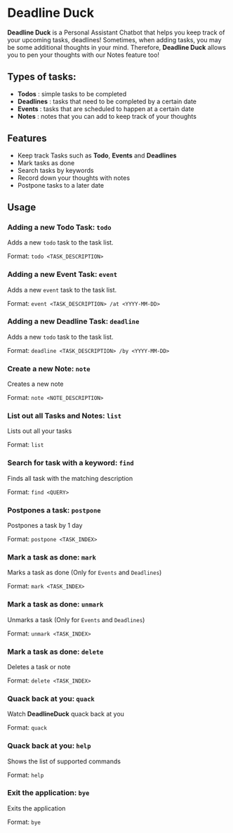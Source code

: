 # Deadline Duck

**Deadline Duck** is a Personal Assistant Chatbot 
that helps you keep track of your upcoming 
tasks, deadlines! Sometimes, when adding tasks, you may be some 
additional thoughts in your mind. Therefore, **Deadline Duck** allows you 
to pen your thoughts with our Notes feature too!

## Types of tasks:
* **Todos** : simple tasks to be completed
* **Deadlines** : tasks that need to be completed by a certain date
* **Events** : tasks that are scheduled to happen at a certain date
* **Notes** : notes that you can add to keep track of your thoughts

## Features

* Keep track Tasks such as **Todo**, **Events** and **Deadlines**
* Mark tasks as done
* Search tasks by keywords
* Record down your thoughts with notes
* Postpone tasks to a later date

## Usage

### Adding a new Todo Task: `todo`

Adds a new `todo` task to the task list.

Format: `todo <TASK_DESCRIPTION>`

### Adding a new Event Task: `event`

Adds a new `event` task to the task list.

Format: `event <TASK_DESCRIPTION> /at <YYYY-MM-DD>`

### Adding a new Deadline Task: `deadline`

Adds a new `todo` task to the task list.

Format: `deadline <TASK_DESCRIPTION> /by <YYYY-MM-DD>`

### Create a new Note: `note`

Creates a new note

Format: `note <NOTE_DESCRIPTION>`

### List out all Tasks and Notes: `list`

Lists out all your tasks

Format: `list`

### Search for task with a keyword: `find`

Finds all task with the matching description

Format: `find <QUERY>`

### Postpones a task: `postpone`

Postpones a task by 1 day

Format: `postpone <TASK_INDEX>`

### Mark a task as done: `mark`

Marks a task as done (Only for `Events` and `Deadlines`)

Format: `mark <TASK_INDEX>`

### Mark a task as done: `unmark`

Unmarks a task (Only for `Events` and `Deadlines`)

Format: `unmark <TASK_INDEX>`

### Mark a task as done: `delete`

Deletes a task or note

Format: `delete <TASK_INDEX>`

### Quack back at you: `quack`

Watch **DeadlineDuck** quack back at you

Format: `quack`

### Quack back at you: `help`

Shows the list of supported commands

Format: `help`

### Exit the application: `bye`

Exits the application

Format: `bye`